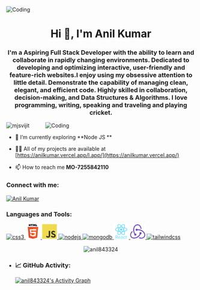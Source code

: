 
<img align="center" alt="Coding" width="100%" height="250px" src="https://tapendrapandey.com.np/wp-content/uploads/2020/09/head.gif" />
<h1 align="center">Hi 👋, I'm Anil Kumar</h1>
<h3 align="center">I'm a Aspiring Full Stack Developer with the ability to learn and collaborate in rapidly changing environments. Dedicated to developing and optimizing interactive, user-friendly and feature-rich websites.I enjoy using my obsessive attention to little detail. Demonstrate the capability of managing clean, elegant, and efficient code. Highly skilled in collaboration, decision-making, and Data Structures & Algorithms.
I love programming, writing, speaking and traveling and playing cricket.</h3>

<img align="right" alt="Coding" width="400" src="https://c.tenor.com/flflC6GFzO8AAAAd/sultan-alrefaei-programmer.gif" />

<p align="left"> <img src="https://komarev.com/ghpvc/?username=mjsvijit&label=Profile%20views&color=0e75b6&style=flat" alt="mjsvijit" /> </p>

- 🌱 I’m currently exploring **Node JS **

- 👨‍💻 All of my projects are available at [https://anilkumar.vercel.app/l.app/](https://anilkumar.vercel.app/)

- 📫 How to reach me **MO-7255842110**

<h3 align="left">Connect with me:</h3>
<p align="left">
<a href="https://www.linkedin.com/in/anilkumareth/" target="blank"><img align="center" src="https://raw.githubusercontent.com/rahuldkjain/github-profile-readme-generator/master/src/images/icons/Social/linked-in-alt.svg" alt="Anil Kumar" height="30" width="40" /></a>
</p>

<h3 align="left">Languages and Tools:</h3>
<p align="left">  <a href="https://www.w3schools.com/css/" target="_blank" rel="noreferrer"> <img src="https://upload.wikimedia.org/wikipedia/commons/thumb/d/d5/CSS3_logo_and_wordmark.svg/1200px-CSS3_logo_and_wordmark.svg.png" alt="css3" width="40" height="40"/> </a> <a href="https://www.w3.org/html/" target="_blank" rel="noreferrer"> <img src="https://raw.githubusercontent.com/devicons/devicon/master/icons/html5/html5-original-wordmark.svg" alt="html5" width="40" height="40"/> </a> <a href="https://developer.mozilla.org/en-US/docs/Web/JavaScript" target="_blank" rel="noreferrer"> <img src="https://raw.githubusercontent.com/devicons/devicon/master/icons/javascript/javascript-original.svg" alt="javascript" width="40" height="40"/> </a> <a href="https://nodejs.org" target="_blank" rel="noreferrer"> <img src="https://th.bing.com/th/id/OIP.CTvVfHEeovAx-0V5-dqVRwHaHa?pid=ImgDet&rs=1" alt="nodejs" width="40" height="40"/> </a>  <a href="https://www.mongodb.com/" target="_blank" rel="noreferrer"> <img src="https://th.bing.com/th/id/R.7063eb8e10acb0662c67a0ba8240ac5f?rik=YrAesYAoiFx5wA&riu=http%3a%2f%2fmongodb-js.github.io%2fleaf%2fmongodb-leaf_256x256%402x.png&ehk=5Ug6TZrcyZuwviLRBfpmkFmsiMo6zE9FN6IeX2CgokE%3d&risl=&pid=ImgRaw&r=0" alt="mongodb" width="40" height="40"/> </a>  <a href="https://reactjs.org/" target="_blank" rel="noreferrer"> <img src="https://raw.githubusercontent.com/devicons/devicon/master/icons/react/react-original-wordmark.svg" alt="react" width="40" height="40"/> </a> <a href="https://redux.js.org" target="_blank" rel="noreferrer"> <img src="https://raw.githubusercontent.com/devicons/devicon/master/icons/redux/redux-original.svg" alt="redux" width="40" height="40"/> </a> <a href="https://tailwindcss.com/" target="_blank" rel="noreferrer"> <img src="https://hight.io/_nuxt/img/tailwind.3558838.png" alt="tailwindcss" width="40" height="40"/> </a> </p>


<p align="center"><img align="center" src="https://github-readme-streak-stats.herokuapp.com/?user=anil843324&theme=dark&hide_border=true"
                alt="anil843324" /></p>

- ### 📈 GitHub Activity:
  <a href="https://github.com/anil843324/github-readme-activity-graph"><img alt="anil843324's Activity Graph" src="https://activity-graph.herokuapp.com/graph?username=anil843324&bg_color=1F222E&color=F8D866&line=F85D7F&point=FFFFFF&hide_border=true" /></a>
  


<!---
anil843324/anil843324 is a ✨ special ✨ repository because its `README.md` (this file) appears on your GitHub profile.
You can click the Preview link to take a look at your changes.
--->
